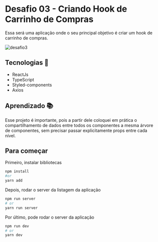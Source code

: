 # Desafio 03 - Criando Hook de Carrinho de Compras

Essa será uma aplicação onde o seu principal objetivo é criar um hook de carrinho de compras. 

![desafio3](https://user-images.githubusercontent.com/47863213/128635669-a2e223b6-5b3e-4eeb-8a0e-de79bbe2a6a3.gif)


## Tecnologias 🚀

- ReactJs
- TypeScript
- Styled-components
- Axios


## Aprendizado 📚

Esse projeto é importante, pois a partir dele coloquei em prática o compartilhamento de dados entre todos os componentes a mesma árvore de componentes, sem precisar passar explicitamente props entre cada nível.


## Para começar

Primeiro, instalar bibliotecas

```bash
npm install
#or
yarn add
```

Depois, rodar o server da listagem da aplicação

```bash
npm run server
# or
yarn run server
```

Por último, pode rodar o server da aplicação

```bash
npm run dev
# or
yarn dev
```
